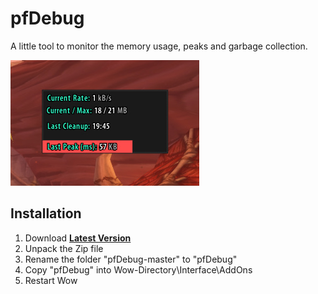 # pfDebug

A little tool to monitor the memory usage, peaks and garbage collection.

![preview](preview.jpg)

## Installation
1. Download **[Latest Version](https://gitlab.com/shagu/pfDebug/-/archive/master/pfDebug-master.zip)**
2. Unpack the Zip file
3. Rename the folder "pfDebug-master" to "pfDebug"
4. Copy "pfDebug" into Wow-Directory\Interface\AddOns
5. Restart Wow
